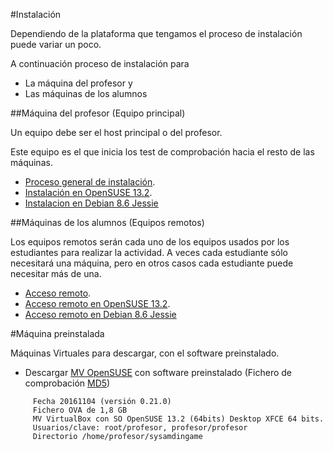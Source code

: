 
#Instalación

Dependiendo de la plataforma que tengamos el proceso de instalación puede variar
un poco.

A continuación proceso de instalación para
* La máquina del profesor y
* Las máquinas de los alumnos

##Máquina del profesor (Equipo principal)

Un equipo debe ser el host principal o del profesor.

Este equipo es el que inicia los test de comprobación hacia el resto de las máquinas.

* [Proceso general de instalación](./general/profesor.md).
* [Instalación en OpenSUSE 13.2](./opensuse/profesor.md).
* [Instalacion en Debian 8.6 Jessie](./debian/profesor.md)

##Máquinas de los alumnos (Equipos remotos)

Los equipos remotos serán cada uno de los equipos usados por los estudiantes
para realizar la actividad. A veces cada estudiante sólo necesitará una máquina,
pero en otros casos cada estudiante puede necesitar más de una.

* [Acceso remoto](./general/alumno.md).
* [Acceso remoto en OpenSUSE 13.2](./opensuse/alumno.md).
* [Acceso remoto en Debian 8.6 Jessie](./debian/alumno.md)

#Máquina preinstalada

Máquinas Virtuales para  descargar, con el software preinstalado.
* Descargar [MV OpenSUSE](http://dvarrui.webfactional.com/sysadmingame/sysadmingame-opensuse-noviembre16.ova)
 con software preinstalado (Fichero de comprobación [MD5](http://dvarrui.webfactional.com/sysadmingame/sysadmingame-opensuse-noviembre16.md5))

```
     Fecha 20161104 (versión 0.21.0)
     Fichero OVA de 1,8 GB
     MV VirtualBox con SO OpenSUSE 13.2 (64bits) Desktop XFCE 64 bits.
     Usuarios/clave: root/profesor, profesor/profesor
     Directorio /home/profesor/sysamdingame
```
